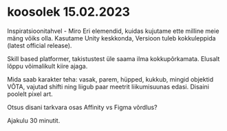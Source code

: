 # koosolek 15.02.2023
Inspiratsioonitahvel - Miro
Eri elemendid, kuidas kujutame ette milline meie mäng võiks olla.
Kasutame Unity keskkonda,
Versioon tuleb kokkuleppida (latest official release).
 
Skill based platformer, takistustest üle saama ilma kokkupõrkamata.
Elusalt lõppu võimalikult kiire ajaga.
 
Mida saab karakter teha: vasak, parem, hüpped, kukkub, mingid objektid VÕTA, vajutad shifti ning liigub paar meetrit liikumisuunas edasi.
Disaini poolelt pixel art.
 
Otsus disani tarkvara osas Affinity vs Figma võrdlus?

Ajakulu 30 minutit. 
